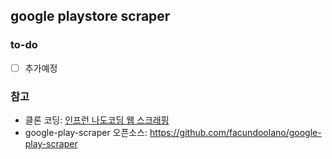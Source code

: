 ## google playstore scraper

### to-do
- [ ] 추가예정

### 참고
- 클론 코딩: [인프런 나도코딩 웹 스크래핑](https://www.inflearn.com/course/파이썬-웹-스크래핑/dashboard)
- google-play-scraper 오픈소스: https://github.com/facundoolano/google-play-scraper
